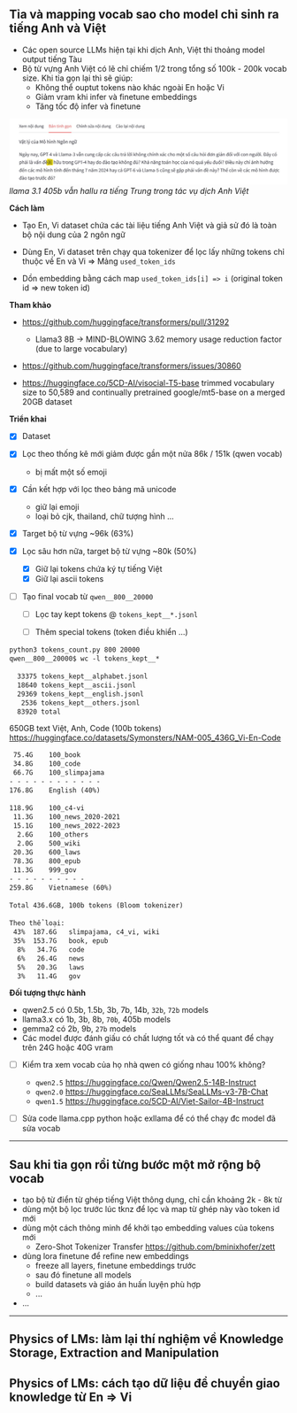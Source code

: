## Tỉa và mapping vocab sao cho model chỉ sinh ra tiếng Anh và Việt
- Các open source LLMs hiện tại khi dịch Anh, Việt thi thoảng model output tiếng Tàu
- Bộ từ vựng Anh Việt có lẽ chỉ chiếm 1/2 trong tổng số 100k - 200k vocab size.
  Khi tỉa gọn lại thì sẽ giúp:
  - Không thể ouptut tokens nào khác ngoài En hoặc Vi
  - Giảm vram khi infer và finetune embeddings
  - Tăng tốc độ infer và finetune

![](img/envi-405b-00.jpg)
*llama 3.1 405b vẫn hallu ra tiếng Trung trong tác vụ dịch Anh Việt*

**Cách làm**
- Tạo En, Vi dataset chứa các tài liệu tiếng Anh Việt và giả sử đó là toàn bộ nội dung của 2 ngôn ngữ

- Dùng En, Vi dataset trên chạy qua tokenizer để lọc lấy những tokens chỉ thuộc về En và Vi
  => Mảng `used_token_ids`

- Dồn embedding bằng cách map `used_token_ids[i] => i` (original token id => new token id)

**Tham khảo**
- https://github.com/huggingface/transformers/pull/31292
  - Llama3 8B -> MIND-BLOWING 3.62 memory usage reduction factor (due to large vocabulary)

- https://github.com/huggingface/transformers/issues/30860

- https://huggingface.co/5CD-AI/visocial-T5-base
  trimmed vocabulary size to 50,589 and continually pretrained google/mt5-base on a merged 20GB dataset

**Triển khai**
- [x] Dataset
- [x] Lọc theo thống kê mới giảm được gần một nửa 86k / 151k (qwen vocab)
  - bị mất một số emoji
- [x] Cần kết hợp với lọc theo bảng mã unicode
  - giữ lại emoji
  - loại bỏ cjk, thailand, chữ tượng hình ...
- [x] Target bộ từ vựng ~96k (63%)

- [x] Lọc sâu hơn nữa, target bộ từ vựng ~80k (50%)
  - [x] Giữ lại tokens chứa ký tự tiếng Việt
  - [x] Giữ lại ascii tokens

- [ ] Tạo final vocab từ `qwen__800__20000`
  - [ ] Lọc tay kept tokens @ `tokens_kept__*.jsonl`
  - [ ] Thêm special tokens (token điều khiển ...)


```
python3 tokens_count.py 800 20000
qwen__800__20000$ wc -l tokens_kept__*

  33375 tokens_kept__alphabet.jsonl
  18640 tokens_kept__ascii.jsonl
  29369 tokens_kept__english.jsonl
   2536 tokens_kept__others.jsonl
  83920 total
```

650GB text Việt, Anh, Code (100b tokens)
https://huggingface.co/datasets/Symonsters/NAM-005_436G_Vi-En-Code
```
 75.4G    100_book
 34.8G    100_code
 66.7G    100_slimpajama
- - - - - - - - - - - -
176.8G    English (40%)

118.9G    100_c4-vi
 11.3G    100_news_2020-2021
 15.1G    100_news_2022-2023
  2.6G    100_others
  2.0G    500_wiki
 20.3G    600_laws
 78.3G    800_epub
 11.3G    999_gov
- - - - - - - - - - 
259.8G    Vietnamese (60%)
    
Total 436.6GB, 100b tokens (Bloom tokenizer)

Theo thể loại:
 43%  187.6G   slimpajama, c4_vi, wiki
 35%  153.7G   book, epub
  8%   34.7G   code
  6%   26.4G   news
  5%   20.3G   laws
  3%   11.4G   gov
```

**Đối tượng thực hành**
- qwen2.5 có 0.5b, 1.5b, 3b, 7b, 14b, `32b`, `72b` models
- llama3.x có 1b, 3b, 8b, `70b`, 405b models
- gemma2 có 2b, 9b, `27b` models
- Các model được đánh giấu có chất lượng tốt và có thể quant để chạy trên 24G hoặc 40G vram

- [ ] Kiểm tra xem vocab của họ nhà qwen có giống nhau 100% không?
  - `qwen2.5` https://huggingface.co/Qwen/Qwen2.5-14B-Instruct
  - `qwen2.0` https://huggingface.co/SeaLLMs/SeaLLMs-v3-7B-Chat
  - `qwen1.5` https://huggingface.co/5CD-AI/Viet-Sailor-4B-Instruct

- [ ] Sửa code llama.cpp python hoặc exllama để có thể chạy đc model đã sửa vocab

- - -


## Sau khi tỉa gọn rồi từng bước một mở rộng bộ vocab

- tạo bộ từ điển từ ghép tiếng Việt thông dụng, chỉ cần khoảng 2k - 8k từ
- dùng một bộ lọc trước lúc tknz để lọc và map từ ghép này vào token id mới
- dùng một cách thông minh để khởi tạo embedding values của tokens mới
  - Zero-Shot Tokenizer Transfer https://github.com/bminixhofer/zett
- dùng lora finetune để refine new embeddings
  - freeze all layers, finetune embeddings trước
  - sau đó finetune all models
  - build datasets và giáo án huấn luyện phù hợp
  - ...
- ...

- - -

## Physics of LMs: làm lại thí nghiệm về  Knowledge Storage, Extraction and Manipulation

## Physics of LMs: cách tạo dữ liệu để chuyển giao knowledge từ En => Vi

